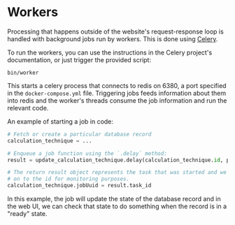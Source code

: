 # Workers

Processing that happens outside of the website's request-response loop is handled with background jobs run by workers. This is done using [Celery](https://docs.celeryq.dev/en/stable/index.html).

To run the workers, you can use the instructions in the Celery project's documentation, or just trigger the provided script:

```
bin/worker
```

This starts a celery process that connects to redis on 6380, a port specified in the `docker-compose.yml` file. Triggering jobs feeds information about them into redis and the worker's threads consume the job information and run the relevant code.

An example of starting a job in code:

```python
# Fetch or create a particular database record
calculation_technique = ...

# Enqueue a job function using the `.delay` method:
result = update_calculation_technique.delay(calculation_technique.id, params)

# The return result object represents the task that was started and we can hold
# on to the id for monitoring purposes.
calculation_technique.jobUuid = result.task_id
```

In this example, the job will update the state of the database record and in the web UI, we can check that state to do something when the record is in a "ready" state.
